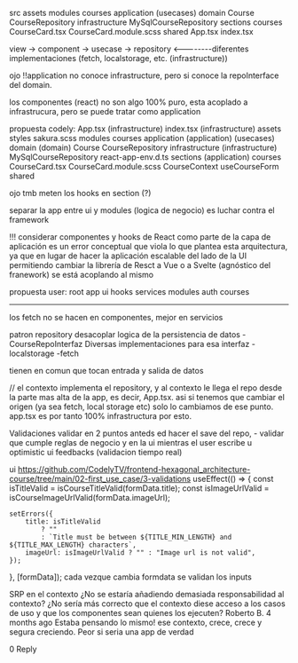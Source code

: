 
src
  assets
  modules
    courses
      application
        (usecases)
      domain
        Course
        CourseRepository
      infrastructure
        MySqlCourseRepository
  sections
    courses
      CourseCard.tsx
      CourseCard.module.scss
    shared
    App.tsx
    index.tsx

  

  view -> component -> usecase -> repository <--------diferentes implementaciones (fetch, localstorage, etc. (infrastructure))

  ojo !!application no conoce infrastructure, pero si conoce la repoInterface del domain.

los componentes (react) no son algo 100% puro, esta acoplado a infrastrucura, pero se puede tratar como application

propuesta codely:
App.tsx (infrastructure)
index.tsx (infrastructure)
assets
  styles
    sakura.scss
modules
  courses
    application (application)
      (usecases)
    domain (domain)
      Course
      CourseRepository
    infrastructure (infrastructure)
      MySqlCourseRepository
react-app-env.d.ts
sections (application)
  courses 
    CourseCard.tsx 
    CourseCard.module.scss 
    CourseContext 
    useCourseForm
  shared

ojo tmb meten los hooks en section (?)

separar la app entre ui y modules (logica de negocio) es luchar contra el framework

!!! considerar componentes y hooks de React como parte de la capa de aplicación es un error conceptual que viola lo que plantea esta arquitectura, ya que en lugar de hacer la aplicación escalable del lado de la UI permitiendo cambiar la librería de Resct a Vue o a Svelte (agnóstico del franework) se está acoplando al mismo

propuesta user:
root
  app
    ui
    hooks
    services
  modules
    auth
    courses

----

los fetch no se hacen en componentes, mejor en servicios

patron repository
desacoplar logica de la persistencia de datos
-CourseRepoInterfaz
Diversas implementaciones para esa interfaz
-localstorage
-fetch

tienen en comun que tocan entrada y salida de datos

// el contexto implementa el repository, y al contexto le llega el repo desde la parte mas alta de la app, es decir, App.tsx. asi si tenemos que cambiar el origen (ya sea fetch, local storage etc) solo lo cambiamos de ese punto. app.tsx es por tanto  100% infrastructura por esto. 


Validaciones
validar en 2 puntos
anteds ed hacer el save del repo, - validar que cumple reglas de negocio
y en la ui mientras el user escribe u optimistic ui feedbacks (validacion tiempo real)


ui
https://github.com/CodelyTV/frontend-hexagonal_architecture-course/tree/main/02-first_use_case/3-validations
useEffect(() => {
	const isTitleValid = isCourseTitleValid(formData.title);
	const isImageUrlValid = isCourseImageUrlValid(formData.imageUrl);

	setErrors({
		title: isTitleValid
			? ""
			: `Title must be between ${TITLE_MIN_LENGTH} and ${TITLE_MAX_LENGTH} characters`,
		imageUrl: isImageUrlValid ? "" : "Image url is not valid",
	});
}, [formData]);
cada vezque cambia formdata se validan los inputs

SRP en el contexto
¿No se estaría añadiendo demasiada responsabilidad al contexto? ¿No sería más correcto que el contexto diese acceso a los casos de uso y que los componentes sean quienes los ejecuten?
Roberto B.
4 months ago
Estaba pensando lo mismo! ese contexto, crece, crece y segura creciendo. Peor si seria una app de verdad

0
 Reply